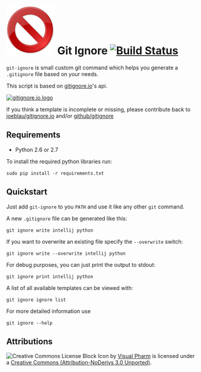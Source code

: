# ![Block icon](icon.png) Git Ignore [![Build Status](https://travis-ci.org/whiskeysierra/git-ignore.png?branch=master,develop)](http://travis-ci.org/whiskeysierra/git-ignore)

`git-ignore` is small custom git command which helps you generate a `.gitignore` file based on your needs.

This script is based on [gitignore.io](http://gitignore.io/)'s api.

[![gitignore.io logo](https://raw.github.com/joeblau/gitignore.io/master/public/gi/img/gitignore-logo-dark.png)](http://gitignore.io/)

If you think a template is incomplete or missing, please contribute back to 
[joeblau/gitignore.io](https://github.com/joeblau/gitignore.io) and/or 
[github/gitignore](https://github.com/github/gitignore)

## Requirements

- Python 2.6 or 2.7

To install the required python libraries run:
    
    sudo pip install -r requirements.txt

## Quickstart

Just add `git-ignore` to you `PATH` and use it like any other `git` command.

A new `.gitignore` file can be generated like this:

    git ignore write intellij python

If you want to overwrite an existing file specify the `--overwrite` switch:

    git ignore write --overwrite intellij python

For debug purposes, you can just print the output to stdout:

    git ignore print intellij python

A list of all available templates can be viewed with:

    git ignore ignore list

For more detailed information use

    git ignore --help

## Attributions
![Creative Commons License](http://i.creativecommons.org/l/by-nd/3.0/80x15.png)
Block Icon by [Visual Pharm](http://www.iconfinder.com/icondetails/27836/128/approve_block_cancel_delete_reject_icon) is licensed under a
[Creative Commons (Attribution-NoDerivs 3.0 Unported)](http://creativecommons.org/licenses/by-nd/3.0/).



